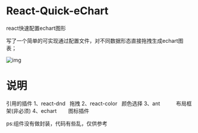 # React-Quick-eChart
react快速配置echart图形

写了一个简单的可实现通过配置文件，对不同数据形态直接拖拽生成echart图表；

![img](https://github.com/xingxiaoyiyio/React-Quick-eChart/blob/master/src/img/view.gif)

# 说明

引用的插件
1、react-dnd     拖拽
2、react-color   颜色选择
3、ant           布局框架(非必须)
4、echart        图标插件

ps:组件没有做封装，代码有些乱，仅供参考

